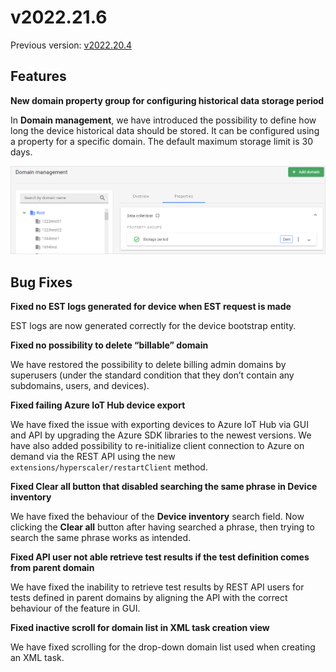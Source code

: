 # v2022.21.6

Previous version: [v2022.20.4](v2022.20.4.md)

## Features

**New domain property group for configuring historical data storage period**      

In **Domain management**, we have introduced the possibility to define how long the device historical data should be stored. It can be configured using a property for a specific domain. The default maximum storage limit is 30 days.

![Data collection property](images/data_collection_property.png)

## Bug Fixes

**Fixed no EST logs generated for device when EST request is made** 

EST logs are now generated correctly for the device bootstrap entity.

**Fixed no possibility to delete “billable” domain**      

We have restored the possibility to delete billing admin domains by superusers (under the standard condition that they don’t contain any subdomains, users, and devices).

**Fixed failing Azure IoT Hub device export**     

We have fixed the issue with exporting devices to Azure IoT Hub via GUI and API by upgrading the Azure SDK libraries to the newest versions. We have also added possibility to re-initialize client connection to Azure on demand via the REST API using the new `extensions/hyperscaler/restartClient` method.

**Fixed **Clear all** button that disabled searching the same phrase in Device inventory**  

We have fixed the behaviour of the **Device inventory** search field. Now clicking the **Clear all** button after having searched a phrase, then trying to search the same phrase works as intended.

**Fixed API user not able retrieve test results if the test definition comes from parent domain**    

We have fixed the inability to retrieve test results by REST API users for tests defined in parent domains by aligning the API with the correct behaviour of the feature in GUI.

**Fixed inactive scroll for domain list in XML task creation view**    

We have fixed scrolling for the drop-down domain list used when creating an XML task.
